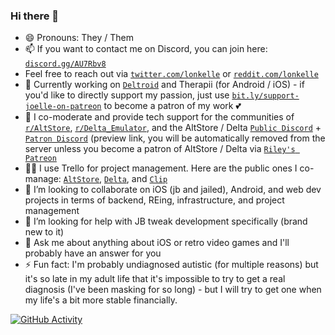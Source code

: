 ### Hi there 👋

- 😄 Pronouns: They / Them
- 📫 If you want to contact me on Discord, you can join here: [`discord.gg/AU7Rbv8`](https://bit.ly/joelles-digital-house-discord-invite)
- Feel free to reach out via [`twitter.com/lonkelle`](https://bit.ly/lonkelle-twitter) or [`reddit.com/lonkelle`](https://bit.ly/lonkelle-reddit)
- 🔭 Currently working on [`Deltroid`](https://bit.ly/deltroid-twitter) and Therapii (for Android / iOS) - if you'd like to directly support my passion, just use [`bit.ly/support-joelle-on-patreon`](https://bit.ly/support-joellestickney-on-patreon) to become a patron of my work 💕
- 🌱 I co-moderate and provide tech support for the communities of [`r/AltStore`](https://bit.ly/altstore-reddit), [`r/Delta_Emulator`](https://bit.ly/delta-reddit), and the AltStore / Delta [`Public Discord`](https://bit.ly/altmember-delta-general-chat) + [`Patron Discord`](https://bit.ly/altpatron-preview) (preview link, you will be automatically removed from the server unless you become a patron of AltStore / Delta via [`Riley's Patreon`](https://bit.ly/rileytestut-patreon)
- 👩‍💼 I use Trello for project management. Here are the public ones I co-manage: [`AltStore`](https://bit.ly/altstore-features), [`Delta`](https://bit.ly/delta-features), and [`Clip`](https://bit.ly/clip-features)
- 👯 I’m looking to collaborate on iOS (jb and jailed), Android, and web dev projects in terms of backend, REing, infrastructure, and project management
- 🤔 I’m looking for help with JB tweak development specifically (brand new to it)
- 💬 Ask me about anything about iOS or retro video games and I'll probably have an answer for you
- ⚡ Fun fact: I'm probably undiagnosed autistic (for multiple reasons) but it's so late in my adult life that it's impossible to try to get a real diagnosis (I've been masking for so long) - but I will try to get one when my life's a bit more stable financially.

[![GitHub Activity](https://github-readme-stats.vercel.app/api?username=lonkelle&count_private=true&theme=dark&show_icons=true&icon_color=0BE7EE&hide_border=true)](https://github.com/anuraghazra/github-readme-stats)
